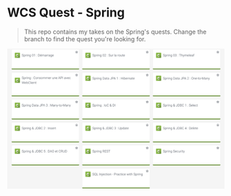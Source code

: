 # WCS Quest - Spring

> This repo contains my takes on the Spring's quests. Change the branch to find the quest you're looking for.

![Spring quests](./assets/screenshot.png)
